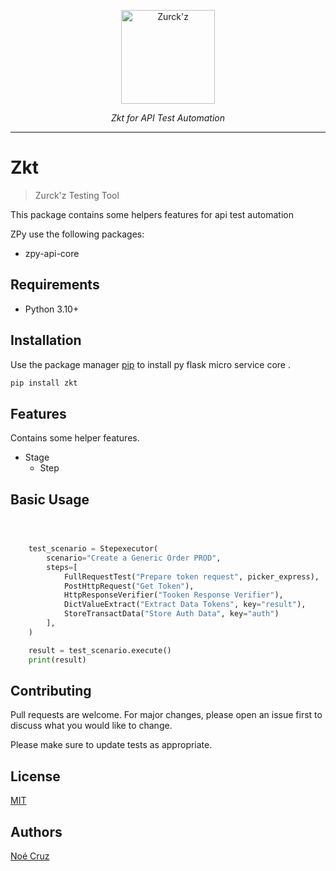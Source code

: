 <p align="center">
  <a  href="https://github.com/NoeCruzMW/zpy-flask-msc-docs"><img width="150" src="https://lh3.googleusercontent.com/a-/AOh14GjLO5qYYR5nQl5hgavUKz4Dv3LVzWDvGtV4xNam=s600-k-no-rp-mo" alt="Zurck'z"></a>
</p>
<p align="center">
    <em>Zkt for API Test Automation </em>
</p>
<p align="center"></p>

---

# Zkt

> Zurck'z Testing Tool

This package contains some helpers features for api test automation

ZPy use the following packages:

- zpy-api-core

## Requirements

- Python 3.10+

## Installation

Use the package manager [pip](https://pip.pypa.io/en/stable/) to install py flask micro service core .

```bash
pip install zkt
```

## Features

Contains some helper features.

- Stage
  - Step

## Basic Usage

```python



    test_scenario = Stepexecutor(
        scenario="Create a Generic Order PROD",
        steps=[
            FullRequestTest("Prepare token request", picker_express),
            PostHttpRequest("Get Token"),
            HttpResponseVerifier("Tooken Response Verifier"),
            DictValueExtract("Extract Data Tokens", key="result"),
            StoreTransactData("Store Auth Data", key="auth")
        ],
    )

    result = test_scenario.execute()
    print(result)

```

## Contributing

Pull requests are welcome. For major changes, please open an issue first to discuss what you would like to change.

Please make sure to update tests as appropriate.

## License

[MIT](https://choosealicense.com/licenses/mit/)

## Authors

[Noé Cruz](https://www.linkedin.com/in/zurckz/)
